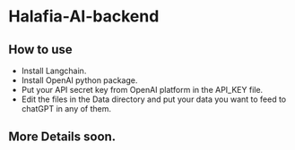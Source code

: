 # Halafia-AI-backend

## How to use
* Install Langchain.
* Install OpenAI python package.
* Put your API secret key from OpenAI platform in the API_KEY file.
* Edit the files in the Data directory and put your data you want to feed to chatGPT in any of them. 

## More Details soon.
